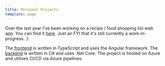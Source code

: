 ```yaml
---
title: Personal Projects
template: page
---
```


Over the last year I've been working on a recipe / food shopping list web app. You can find it [here](https://recipeasy.z33.web.core.windows.net/). Just an FYI that it's still currently a work-in-progress. :)

The [frontend](https://github.com/aellwood/recipeasy) is written in TypeScript and uses the Angular framework. The [backend](https://github.com/aellwood/recipeasy-api) is written in C# and uses .Net Core. The project is hosted on Azure and utilises CI/CD via Azure pipelines.